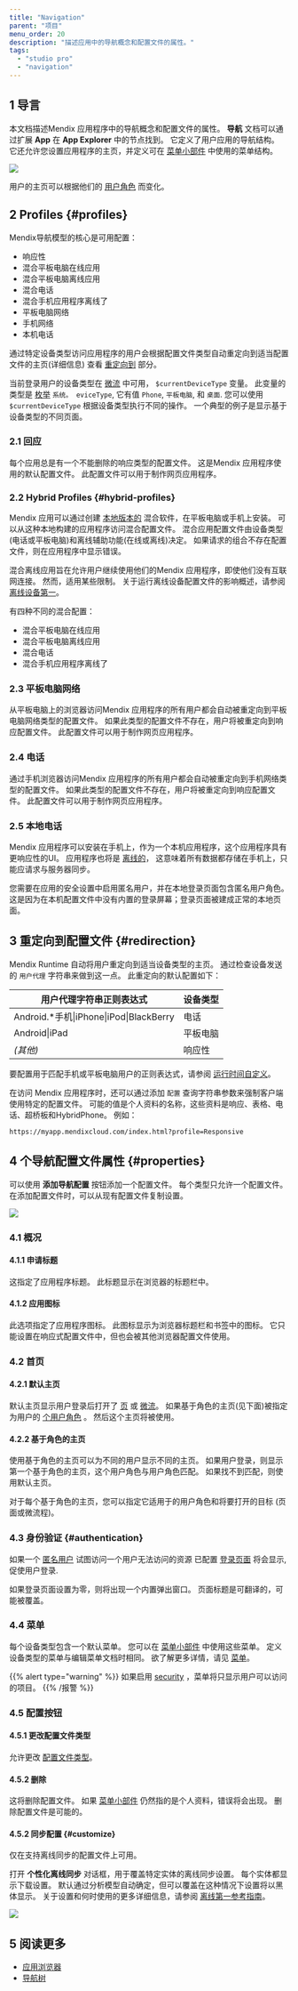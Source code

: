 ```yaml
---
title: "Navigation"
parent: "项目"
menu_order: 20
description: "描述应用中的导航概念和配置文件的属性。"
tags:
  - "studio pro"
  - "navigation"
---
```


## 1 导言

本文档描述Mendix 应用程序中的导航概念和配置文件的属性。 **导航** 文档可以通过扩展 **App** 在 **App Explorer** 中的节点找到。 它定义了用户应用的导航结构。 它还允许您设置应用程序的主页，并定义可在 [菜单小部件](menu-widgets) 中使用的菜单结构。

![](attachments/navigation/navigation-profile-properties.png)

用户的主页可以根据他们的 [用户角色](user-roles) 而变化。

## 2 Profiles {#profiles}

Mendix导航模型的核心是可用配置：

* 响应性
* 混合平板电脑在线应用
* 混合平板电脑离线应用
* 混合电话
* 混合手机应用程序离线了
* 平板电脑网络
* 手机网络
* 本机电话

通过特定设备类型访问应用程序的用户会根据配置文件类型自动重定向到适当配置文件的主页(详细信息) 查看 [重定向到](#redirection) 部分。

当前登录用户的设备类型在 [微流](microflows) 中可用， `$currentDeviceType` 变量。 此变量的类型是 [枚举](enumerations) `系统。 eviceType`, 它有值 `Phone`, `平板电脑`, 和 `桌面`. 您可以使用 `$currentDeviceType` 根据设备类型执行不同的操作。 一个典型的例子是显示基于设备类型的不同页面。

### 2.1 回应

每个应用总是有一个不能删除的响应类型的配置文件。 这是Mendix 应用程序使用的默认配置文件。 此配置文件可以用于制作网页应用程序。

### 2.2 Hybrid Profiles {#hybrid-profiles}

Mendix 应用可以通过创建 [本地版本的](/howto8/mobile/build-hybrid-locally) 混合软件，在平板电脑或手机上安装。 可以从这种本地构建的应用程序访问混合配置文件。 混合应用配置文件由设备类型(电话或平板电脑)和离线辅助功能(在线或离线)决定。 如果请求的组合不存在配置文件，则在应用程序中显示错误。

混合离线应用旨在允许用户继续使用他们的Mendix 应用程序，即使他们没有互联网连接。 然而，适用某些限制。 关于运行离线设备配置文件的影响概述，请参阅 [离线设备第一](offline-first)。

有四种不同的混合配置：

* 混合平板电脑在线应用
* 混合平板电脑离线应用
* 混合电话
* 混合手机应用程序离线了

### 2.3 平板电脑网络

从平板电脑上的浏览器访问Mendix 应用程序的所有用户都会自动被重定向到平板电脑网络类型的配置文件。 如果此类型的配置文件不存在，用户将被重定向到响应配置文件。 此配置文件可以用于制作网页应用程序。

### 2.4 电话

通过手机浏览器访问Mendix 应用程序的所有用户都会自动被重定向到手机网络类型的配置文件。 如果此类型的配置文件不存在，用户将被重定向到响应配置文件。 此配置文件可以用于制作网页应用程序。

### 2.5 本地电话

Mendix 应用程序可以安装在手机上，作为一个本机应用程序，这个应用程序具有更响应性的UI。 应用程序也将是 [离线的](offline-first)， 这意味着所有数据都存储在手机上，只能应请求与服务器同步。

您需要在应用的安全设置中启用匿名用户，并在本地登录页面包含匿名用户角色。 这是因为在本机配置文件中没有内置的登录屏幕；登录页面被建成正常的本地页面。

## 3 重定向到配置文件 {#redirection}

Mendix Runtime 自动将用户重定向到适当设备类型的主页。 通过检查设备发送的 `用户代理` 字符串来做到这一点。 此重定向的默认配置如下：

| 用户代理字符串正则表达式                                      | 设备类型 |
| ------------------------------------------------- | ---- |
| Android.*手机&#124;iPhone&#124;iPod&#124;BlackBerry | 电话   |
| Android&#124;iPad                                 | 平板电脑 |
| _(其他)_                                            | 响应性  |

要配置用于匹配手机或平板电脑用户的正则表达式，请参阅 [运行时间自定义](custom-settings)。

在访问 Mendix 应用程序时，还可以通过添加 `配置` 查询字符串参数来强制客户端使用特定的配置文件。 可能的值是个人资料的名称，这些资料是响应、表格、电话、超桥板和HybridPhone。 例如：

`https://myapp.mendixcloud.com/index.html?profile=Responsive`

## 4 个导航配置文件属性 {#properties}

可以使用 **添加导航配置** 按钮添加一个配置文件。 每个类型只允许一个配置文件。 在添加配置文件时，可以从现有配置文件复制设置。

![](attachments/navigation/add-navigation-profile.png)

### 4.1 概况

#### 4.1.1 申请标题

这指定了应用程序标题。 此标题显示在浏览器的标题栏中。

#### 4.1.2 应用图标

此选项指定了应用程序图标。 此图标显示为浏览器标题栏和书签中的图标。 它只能设置在响应式配置文件中，但也会被其他浏览器配置文件使用。

### 4.2 首页

#### 4.2.1 默认主页

默认主页显示用户登录后打开了 [页](page) 或 [微流](microflow)。 如果基于角色的主页(见下面)被指定为用户的 [个用户角色](user-roles) 。 然后这个主页将被使用。

#### 4.2.2 基于角色的主页

使用基于角色的主页可以为不同的用户显示不同的主页。 如果用户登录，则显示第一个基于角色的主页，这个用户角色与用户角色匹配。 如果找不到匹配，则使用默认主页。

对于每个基于角色的主页，您可以指定它适用于的用户角色和将要打开的目标 (页面或微流程)。

### 4.3 身份验证 {#authentication}

如果一个 [匿名用户](anonymous-users) 试图访问一个用户无法访问的资源 已配置 [登录页面](authentication-widgets) 将会显示, 促使用户登录.

如果登录页面设置为零，则将出现一个内置弹出窗口。 页面标题是可翻译的，可能被覆盖。

### 4.4 菜单

每个设备类型包含一个默认菜单。 您可以在 [菜单小部件](menu-widgets) 中使用这些菜单。 定义设备类型的菜单与编辑菜单文档时相同。 欲了解更多详情，请见 [菜单](menu)。

{{% alert type="warning" %}}
如果启用 [security](project-security) ，菜单将只显示用户可以访问的项目。
{{% /报警 %}}

### 4.5 配置按钮

#### 4.5.1 更改配置文件类型

允许更改 [配置文件类型](navigation)。

#### 4.5.2 删除

这将删除配置文件。 如果 [菜单小部件](menu-widgets) 仍然指的是个人资料，错误将会出现。 删除配置文件是可能的。

#### 4.5.2 同步配置 {#customize}

仅在支持离线同步的配置文件上可用。

打开 **个性化离线同步** 对话框，用于覆盖特定实体的离线同步设置。 每个实体都显示下载设置。 默认通过分析模型自动确定，但可以覆盖在这种情况下设置将以黑体显示。 关于设置和何时使用的更多详细信息，请参阅 [离线第一参考指南](offline-first#customizable-synchronization)。

![](attachments/navigation/customize-offline-synchronization.png)

## 5 阅读更多

* [应用浏览器](project-explorer)
* [导航树](navigation-tree)
